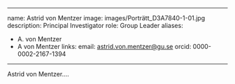 
---
name: Astrid von Mentzer
image: images/Porträtt_D3A7840-1-01.jpg
description: Principal Investigator
role: Group Leader
aliases:
  - A. von Mentzer
  - A von Mentzer
links:
  email: astrid.von.mentzer@gu.se
  orcid: 0000-0002-2167-1394
---

Astrid von Mentzer....
